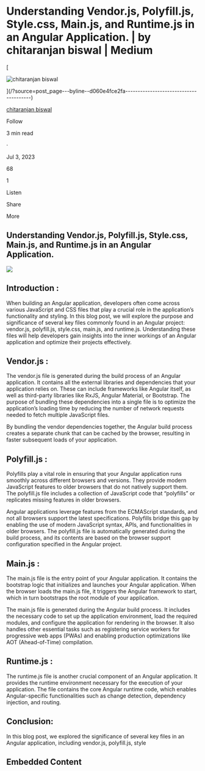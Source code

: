# Understanding Vendor.js, Polyfill.js, Style.css, Main.js, and Runtime.js in an Angular Application. | by chitaranjan biswal | Medium

[

![chitaranjan biswal](https://miro.medium.com/v2/resize:fill:40:40/1*6Dnop2p8_a_ZumDVhybYpg.jpeg)





](/?source=post_page---byline--d060e4fce2fa---------------------------------------)

[chitaranjan biswal](/?source=post_page---byline--d060e4fce2fa---------------------------------------)

Follow

3 min read

·

Jul 3, 2023

68

1

Listen

Share

More

## Understanding Vendor.js, Polyfill.js, Style.css, Main.js, and Runtime.js in an Angular Application.

![](https://miro.medium.com/v2/resize:fit:875/1*OKt_yFmAh7ALszcLjC1TDQ.jpeg)

## Introduction :

When building an Angular application, developers often come across various JavaScript and CSS files that play a crucial role in the application’s functionality and styling. In this blog post, we will explore the purpose and significance of several key files commonly found in an Angular project: vendor.js, polyfill.js, style.css, main.js, and runtime.js. Understanding these files will help developers gain insights into the inner workings of an Angular application and optimize their projects effectively.

## Vendor.js :

The vendor.js file is generated during the build process of an Angular application. It contains all the external libraries and dependencies that your application relies on. These can include frameworks like Angular itself, as well as third-party libraries like RxJS, Angular Material, or Bootstrap. The purpose of bundling these dependencies into a single file is to optimize the application’s loading time by reducing the number of network requests needed to fetch multiple JavaScript files.

By bundling the vendor dependencies together, the Angular build process creates a separate chunk that can be cached by the browser, resulting in faster subsequent loads of your application.

## Polyfill.js :

Polyfills play a vital role in ensuring that your Angular application runs smoothly across different browsers and versions. They provide modern JavaScript features to older browsers that do not natively support them. The polyfill.js file includes a collection of JavaScript code that “polyfills” or replicates missing features in older browsers.

Angular applications leverage features from the ECMAScript standards, and not all browsers support the latest specifications. Polyfills bridge this gap by enabling the use of modern JavaScript syntax, APIs, and functionalities in older browsers. The polyfill.js file is automatically generated during the build process, and its contents are based on the browser support configuration specified in the Angular project.

## Main.js :

The main.js file is the entry point of your Angular application. It contains the bootstrap logic that initializes and launches your Angular application. When the browser loads the main.js file, it triggers the Angular framework to start, which in turn bootstraps the root module of your application.

The main.js file is generated during the Angular build process. It includes the necessary code to set up the application environment, load the required modules, and configure the application for rendering in the browser. It also handles other essential tasks such as registering service workers for progressive web apps (PWAs) and enabling production optimizations like AOT (Ahead-of-Time) compilation.

## Runtime.js :

The runtime.js file is another crucial component of an Angular application. It provides the runtime environment necessary for the execution of your application. The file contains the core Angular runtime code, which enables Angular-specific functionalities such as change detection, dependency injection, and routing.

## Conclusion:

In this blog post, we explored the significance of several key files in an Angular application, including vendor.js, polyfill.js, style

## Embedded Content